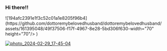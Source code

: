 ### Hi there!!
<div>
![194afc2391e1f3c52c01a1e8205f96b4](https://github.com/dottoremybelovedhusband/dottoremybelovedhusband/assets/161395048/49f37506-f17f-4967-8e28-5bd306f630-width="70" height="70"/>&nbsp)


[![photo_2024-02-29_17-45-04](https://github.com/dottoremybelovedhusband/mykinlistig/assets/161395048/a4dd8749-ef5d-4e7f-b562-dab93c7d5f78)
](https://github.com/ctv-software/MBFU/blob/main/MBFU56EN.png)
